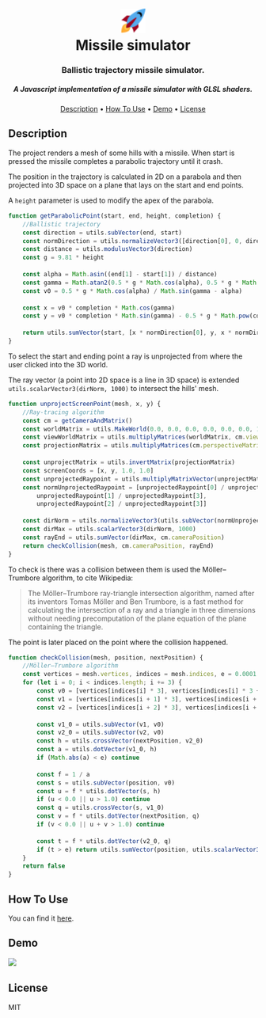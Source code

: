 <h1 align="center">
<br>
<img src="https://github.com/lrsb/cg-webgl-2020/blob/master/favicon.png" alt="Missile simulator" width="50">
<br>
Missile simulator
</h1>
<h3 align="center">Ballistic trajectory missile simulator.</h3>
<h5 align="center">A Javascript implementation of a missile simulator with GLSL shaders.</h5>

<p align="center">
  <a href="#description">Description</a> •
  <a href="#how-to-use">How To Use</a> •
  <a href="#demo">Demo</a> •
  <a href="#license">License</a>
</p>

## Description

The project renders a mesh of some hills with a missile. When start is pressed the missile completes a parabolic trajectory until it crash.

The position in the trajectory is calculated in 2D on a parabola and then projected into 3D space on a plane that lays on the start and end points.

A `height` parameter is used to modify the apex of the parabola.

```javascript
function getParabolicPoint(start, end, height, completion) {
    //Ballistic trajectory
    const direction = utils.subVector(end, start)
    const normDirection = utils.normalizeVector3([direction[0], 0, direction[2]])
    const distance = utils.modulusVector3(direction)
    const g = 9.81 * height

    const alpha = Math.asin((end[1] - start[1]) / distance)
    const gamma = Math.atan2(0.5 * g * Math.cos(alpha), 0.5 * g * Math.sin(alpha) + distance) + alpha
    const v0 = 0.5 * g * Math.cos(alpha) / Math.sin(gamma - alpha)

    const x = v0 * completion * Math.cos(gamma)
    const y = v0 * completion * Math.sin(gamma) - 0.5 * g * Math.pow(completion, 2)

    return utils.sumVector(start, [x * normDirection[0], y, x * normDirection[2]])
}
```

To select the start and ending point a ray is unprojected from where the user clicked into the 3D world.

The ray vector (a point into 2D space is a line in 3D space) is extended `utils.scalarVector3(dirNorm, 1000)` to intersect the hills' mesh.

```javascript
function unprojectScreenPoint(mesh, x, y) {
    //Ray-tracing algorithm
    const cm = getCameraAndMatrix()
    const worldMatrix = utils.MakeWorld(0.0, 0.0, 0.0, 0.0, 0.0, 0.0, 1)
    const viewWorldMatrix = utils.multiplyMatrices(worldMatrix, cm.viewMatrix)
    const projectionMatrix = utils.multiplyMatrices(cm.perspectiveMatrix, viewWorldMatrix)

    const unprojectMatrix = utils.invertMatrix(projectionMatrix)
    const screenCoords = [x, y, 1.0, 1.0]
    const unprojectedRaypoint = utils.multiplyMatrixVector(unprojectMatrix, screenCoords)
    const normUnprojectedRaypoint = [unprojectedRaypoint[0] / unprojectedRaypoint[3],
        unprojectedRaypoint[1] / unprojectedRaypoint[3],
        unprojectedRaypoint[2] / unprojectedRaypoint[3]]

    const dirNorm = utils.normalizeVector3(utils.subVector(normUnprojectedRaypoint, cm.cameraPosition))
    const dirMax = utils.scalarVector3(dirNorm, 1000)
    const rayEnd = utils.sumVector(dirMax, cm.cameraPosition)
    return checkCollision(mesh, cm.cameraPosition, rayEnd)
}
```

To check is there was a collision between them is used the Möller–Trumbore algorithm, to cite Wikipedia:

> The Möller–Trumbore ray-triangle intersection algorithm, named after its inventors Tomas Möller and Ben Trumbore, is a fast method for calculating the intersection of a ray and a triangle in three dimensions without needing precomputation of the plane equation of the plane containing the triangle.

The point is later placed on the point where the collision happened.

```javascript
function checkCollision(mesh, position, nextPosition) {
    //Möller–Trumbore algorithm
    const vertices = mesh.vertices, indices = mesh.indices, e = 0.0001
    for (let i = 0; i < indices.length; i += 3) {
        const v0 = [vertices[indices[i] * 3], vertices[indices[i] * 3 + 1], vertices[indices[i] * 3 + 2]]
        const v1 = [vertices[indices[i + 1] * 3], vertices[indices[i + 1] * 3 + 1], vertices[indices[i + 1] * 3 + 2]]
        const v2 = [vertices[indices[i + 2] * 3], vertices[indices[i + 2] * 3 + 1], vertices[indices[i + 2] * 3 + 2]]

        const v1_0 = utils.subVector(v1, v0)
        const v2_0 = utils.subVector(v2, v0)
        const h = utils.crossVector(nextPosition, v2_0)
        const a = utils.dotVector(v1_0, h)
        if (Math.abs(a) < e) continue

        const f = 1 / a
        const s = utils.subVector(position, v0)
        const u = f * utils.dotVector(s, h)
        if (u < 0.0 || u > 1.0) continue
        const q = utils.crossVector(s, v1_0)
        const v = f * utils.dotVector(nextPosition, q)
        if (v < 0.0 || u + v > 1.0) continue

        const t = f * utils.dotVector(v2_0, q)
        if (t > e) return utils.sumVector(position, utils.scalarVector3(nextPosition, t))
    }
    return false
}
```

## How To Use

You can find it [here](https://lrsb.xyz/cg-webgl-2020).

## Demo

![](demo.gif)

## License

MIT
